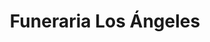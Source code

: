---
title: "Funeraria Los Ángeles"
url: /nacimiento/funeraria-los-angeles/
shop: directores de funerarias
---